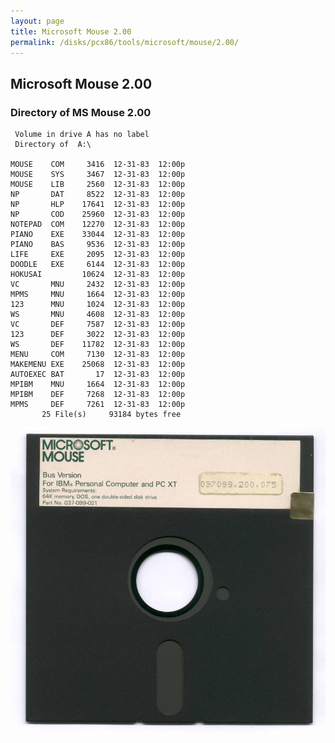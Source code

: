 ```yaml
---
layout: page
title: Microsoft Mouse 2.00
permalink: /disks/pcx86/tools/microsoft/mouse/2.00/
---
```


Microsoft Mouse 2.00
--------------------

### Directory of MS Mouse 2.00

	 Volume in drive A has no label
	 Directory of  A:\
	
	MOUSE    COM     3416  12-31-83  12:00p
	MOUSE    SYS     3467  12-31-83  12:00p
	MOUSE    LIB     2560  12-31-83  12:00p
	NP       DAT     8522  12-31-83  12:00p
	NP       HLP    17641  12-31-83  12:00p
	NP       COD    25960  12-31-83  12:00p
	NOTEPAD  COM    12270  12-31-83  12:00p
	PIANO    EXE    33044  12-31-83  12:00p
	PIANO    BAS     9536  12-31-83  12:00p
	LIFE     EXE     2095  12-31-83  12:00p
	DOODLE   EXE     6144  12-31-83  12:00p
	HOKUSAI         10624  12-31-83  12:00p
	VC       MNU     2432  12-31-83  12:00p
	MPMS     MNU     1664  12-31-83  12:00p
	123      MNU     1024  12-31-83  12:00p
	WS       MNU     4608  12-31-83  12:00p
	VC       DEF     7587  12-31-83  12:00p
	123      DEF     3022  12-31-83  12:00p
	WS       DEF    11782  12-31-83  12:00p
	MENU     COM     7130  12-31-83  12:00p
	MAKEMENU EXE    25068  12-31-83  12:00p
	AUTOEXEC BAT       17  12-31-83  12:00p
	MPIBM    MNU     1664  12-31-83  12:00p
	MPIBM    DEF     7268  12-31-83  12:00p
	MPMS     DEF     7261  12-31-83  12:00p
	       25 File(s)     93184 bytes free

![MS Mouse 2.00 Diskette](MSMOUSE-200--1983-12-31.jpg)
